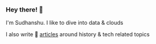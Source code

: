 ### Hey there! :wave:

I'm Sudhanshu. I like to dive into data & clouds

I also write 📝 [articles](https://memane.substack.com/https://memane.substack.com/) around history & tech related topics
